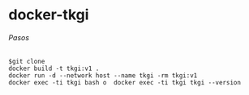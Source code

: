 # docker-tkgi
###### Pasos
```
$git clone 
docker build -t tkgi:v1 .
docker run -d --network host --name tkgi -rm tkgi:v1
docker exec -ti tkgi bash o  docker exec -ti tkgi tkgi --version
```
